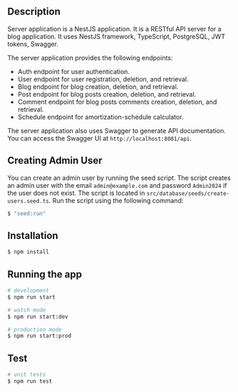 
## Description


Server application is a NestJS application. It is a RESTful API
server for a blog application. It uses NestJS framework, TypeScript,
PostgreSQL, JWT tokens, Swagger.

The server application provides the following endpoints:

- Auth endpoint for user authentication.
- User endpoint for user registration, deletion, and retrieval.
- Blog endpoint for blog creation, deletion, and retrieval.
- Post endpoint for blog posts creation, deletion, and retrieval.
- Comment endpoint for blog posts comments creation, deletion, and retrieval.
- Schedule endpoint for amortization-schedule calculator.

The server application also uses Swagger to generate API documentation.
You can access the Swagger UI at `http://localhost:8081/api`.

## Creating Admin User

You can create an admin user by running the seed script. The script
creates an admin user with the email `admin@example.com` and password
`Admin2024` if the user does not exist. The script is located in
`src/database/seeds/create-users.seed.ts`. Run the script using the
following command:

```bash
$ "seed:run"
```


## Installation

```bash
$ npm install
```

## Running the app

```bash
# development
$ npm run start

# watch mode
$ npm run start:dev

# production mode
$ npm run start:prod
```

## Test

```bash
# unit tests
$ npm run test




